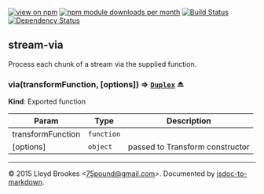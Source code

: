 [![view on npm](http://img.shields.io/npm/v/stream-via.svg)](https://www.npmjs.org/package/stream-via)
[![npm module downloads per month](http://img.shields.io/npm/dm/stream-via.svg)](https://www.npmjs.org/package/stream-via)
[![Build Status](https://travis-ci.org/75lb/stream-via.svg?branch=master)](https://travis-ci.org/75lb/stream-via)
[![Dependency Status](https://david-dm.org/75lb/stream-via.svg)](https://david-dm.org/75lb/stream-via)

<a name="module_stream-via"></a>
## stream-via
Process each chunk of a stream via the supplied function.

<a name="exp_module_stream-via--via"></a>
### via(transformFunction, [options]) ⇒ <code>[Duplex](https://nodejs.org/api/stream.html#stream_class_stream_duplex)</code> ⏏
**Kind**: Exported function  

| Param | Type | Description |
| --- | --- | --- |
| transformFunction | <code>function</code> |  |
| [options] | <code>object</code> | passed to Transform constructor |


* * *

&copy; 2015 Lloyd Brookes \<75pound@gmail.com\>. Documented by [jsdoc-to-markdown](https://github.com/jsdoc2md/jsdoc-to-markdown).
